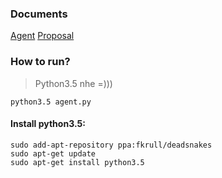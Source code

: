 ### Documents
[Agent](https://github.com/PiScale/god-eye/blob/agent/docs/Agent.md)
[Proposal](https://github.com/PiScale/god-eye/blob/new/docs/Agent-proposal.md)

### How to run?
> Python3.5 nhe =)))
        
`python3.5 agent.py`

#### Install python3.5:
```
sudo add-apt-repository ppa:fkrull/deadsnakes
sudo apt-get update
sudo apt-get install python3.5
```

